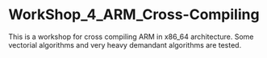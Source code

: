 # WorkShop_4_ARM_Cross-Compiling
This is a workshop for cross compiling ARM in x86_64 architecture. Some vectorial algorithms and very heavy demandant algorithms are tested.
